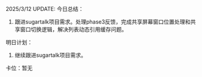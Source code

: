 2025/3/12 UPDATE:
今日总结：

1. 跟进sugartalk项目需求。处理phase3反馈，完成共享屏幕窗口位置处理和共享窗口切换逻辑，解决列表动态引用缓存问题。



明日计划：

1. 继续跟进sugartalk项目需求。



卡位：暂无

